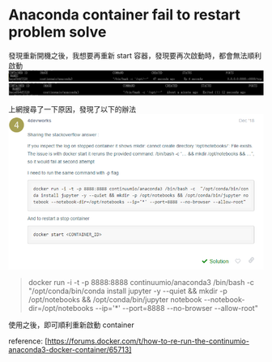 # Anaconda container fail to restart problem solve
發現重新開機之後，我想要再重新 start 容器，發現要再次啟動時，都會無法順利啟動
![](./images/01.PNG)
![](./images/02.PNG)

上網搜尋了一下原因，發現了以下的辦法
![](./images/03.PNG)

> docker run -i -t -p 8888:8888 continuumio/anaconda3 /bin/bash -c  "/opt/conda/bin/conda install jupyter -y --quiet && mkdir -p /opt/notebooks && /opt/conda/bin/jupyter notebook --notebook-dir=/opt/notebooks --ip='*' --port=8888 --no-browser --allow-root"

使用之後，即可順利重新啟動 container

reference: [https://forums.docker.com/t/how-to-re-run-the-continumio-anaconda3-docker-container/65713]